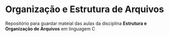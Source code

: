 ﻿# Organização e Estrutura de Arquivos

<p>Repositório para guardar mateial das aulas da disciplina <strong>Estrutura e Organização de Arquivos</strong> em linguagem C</p>

